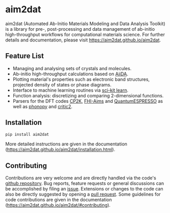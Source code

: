 # aim2dat

aim2dat (Automated Ab-Initio Materials Modeling and Data Analysis Toolkit) is a library for pre-, post-processing and data management of ab-initio high-throughput workflows for computational materials science.
For further details and documentation, please visit https://aim2dat.github.io/aim2dat.

## Feature List

* Managing and analysing sets of crystals and molecules.
* Ab-initio high-throughput calculations based on [AiiDA](https://www.aiida.net).
* Plotting material's properties such as electronic band structures, projected density of states or phase diagrams.
* Interface to machine learning routines via [sci-kit learn](https://scikit-learn.org/stable/).
* Function analysis: discretizing and comparing 2-dimensional functions.
* Parsers for the DFT codes [CP2K](https://www.cp2k.org/about), [FHI-Aims](https://fhi-aims.org) and [QuantumESPRESSO](https://www.quantum-espresso.org) as well as [phonopy](https://phonopy.github.io/phonopy/) and [critic2](https://aoterodelaroza.github.io/critic2/).

## Installation

```sh
pip install aim2dat
```

More detailed instructions are given in the documentation (https://aim2dat.github.io/aim2dat/installation.html).

## Contributing

Contributions are very welcome and are directly handled via the code's [github repository](https://github.com/aim2dat/aim2dat).
Bug reports, feature requests or general discussions can be accomplished by filing an [issue](https://github.com/aim2dat/aim2dat/issues).
Extensions or changes to the code can also be directly suggested by opening a [pull request](https://github.com/aim2dat/aim2dat/pulls).
Some guidelines for code contributions are given in the documentation (https://aim2dat.github.io/aim2dat/#contributing).
